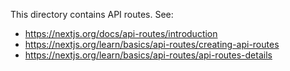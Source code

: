 This directory contains API routes. See:

- https://nextjs.org/docs/api-routes/introduction
- https://nextjs.org/learn/basics/api-routes/creating-api-routes
- https://nextjs.org/learn/basics/api-routes/api-routes-details
